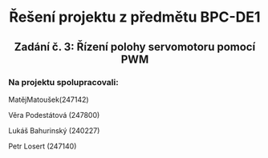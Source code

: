 <h1 align="center"> Řešení projektu z předmětu BPC-DE1</h1>
<h2 align="center">Zadání č. 3: Řízení polohy servomotoru pomocí PWM </h2>

<div>
<h3>Na projektu spolupracovali:</h3><p>MatějMatoušek(247142)</p>
                            <p>Věra Podestátová (247800)</p>
                            <p>Lukáš Bahurinský (240227)</p>
                            <p>Petr Losert (247140)</p>
</div>







